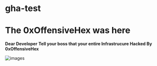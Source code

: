 # gha-test

# The 0xOffensiveHex was here

**Dear Developer**
**Tell your boss that your entire Infrastrucure Hacked By 0xOffensiveHex**

![images](https://github.com/user-attachments/assets/5ab7b0f4-bfe5-46fc-86f2-44a44e39655e)



